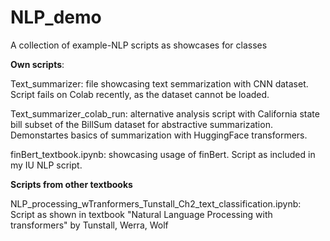 # NLP_demo
A collection of example-NLP scripts as showcases for classes  

**Own scripts**:

Text_summarizer: file showcasing text semmarization with CNN dataset. Script fails on Colab recently, as the dataset cannot be loaded.

Text_summarizer_colab_run: alternative analysis script with  California state bill subset of the BillSum dataset for abstractive summarization. Demonstartes basics of summarization with HuggingFace transformers.

finBert_textbook.ipynb: showcasing usage of finBert. Script as included in my IU NLP script.

**Scripts from other textbooks**

NLP_processing_wTranformers_Tunstall_Ch2_text_classification.ipynb: Script as shown in textbook "Natural Language Processing with transformers" by Tunstall, Werra, Wolf
